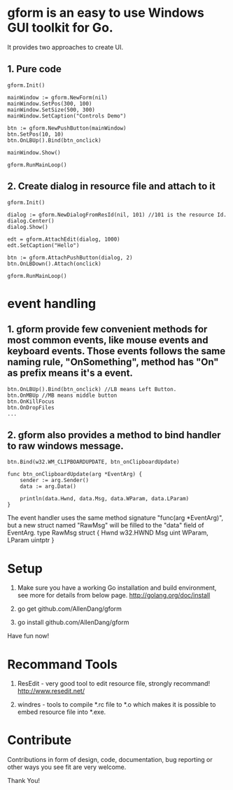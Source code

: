 # gform is an easy to use Windows GUI toolkit for Go. 
It provides two approaches to create UI.

## 1. Pure code

    gform.Init()

    mainWindow := gform.NewForm(nil)
    mainWindow.SetPos(300, 100)
    mainWindow.SetSize(500, 300)
    mainWindow.SetCaption("Controls Demo")
    
    btn := gform.NewPushButton(mainWindow)
    btn.SetPos(10, 10)
    btn.OnLBUp().Bind(btn_onclick)
    
    mainWindow.Show()
    
    gform.RunMainLoop()

## 2. Create dialog in resource file and attach to it

    gform.Init()
    
    dialog := gform.NewDialogFromResId(nil, 101) //101 is the resource Id.
    dialog.Center()
    dialog.Show()
    
    edt = gform.AttachEdit(dialog, 1000)
    edt.SetCaption("Hello")
    
    btn := gform.AttachPushButton(dialog, 2)
    btn.OnLBDown().Attach(onclick)
    
    gform.RunMainLoop()

# event handling
## 1. gform provide few convenient methods for most common events, like mouse events and keyboard events. Those events follows the same naming rule, "OnSomething", method has "On" as prefix means it's a event.
    
    btn.OnLBUp().Bind(btn_onclick) //LB means Left Button.
    btn.OnMBUp //MB means middle button
    btn.OnKillFocus
    btn.OnDropFiles
    ...

## 2. gform also provides a method to bind handler to raw windows message.

    btn.Bind(w32.WM_CLIPBOARDUPDATE, btn_onClipboardUpdate)

    func btn_onClipboardUpdate(arg *EventArg) {
        sender := arg.Sender()
        data := arg.Data()

        println(data.Hwnd, data.Msg, data.WParam, data.LParam)
    }

The event handler uses the same method signature "func(arg *EventArg)", but a new struct named "RawMsg" will be filled to the "data" field of EventArg.
    type RawMsg struct {
        Hwnd           w32.HWND
        Msg            uint
        WParam, LParam uintptr
    } 

# Setup

1. Make sure you have a working Go installation and build environment, see more for details from below page.
   http://golang.org/doc/install
   
2. go get github.com/AllenDang/gform

3. go install github.com/AllenDang/gform

Have fun now!

# Recommand Tools

1. ResEdit - very good tool to edit resource file, strongly recommand!
http://www.resedit.net/

2. windres - tools to compile *.rc file to *.o which makes it is possible to embed resource file into *.exe.

# Contribute

Contributions in form of design, code, documentation, bug reporting or other
ways you see fit are very welcome.

Thank You!
